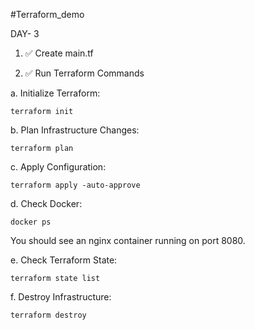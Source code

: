 #Terraform_demo

DAY- 3 

1. ✅ Create main.tf

2. ✅ Run Terraform Commands

a. Initialize Terraform:

    terraform init

b. Plan Infrastructure Changes:

    terraform plan

c. Apply Configuration:

    terraform apply -auto-approve

d. Check Docker:

    docker ps

You should see an nginx container running on port 8080.

e. Check Terraform State:

    terraform state list

f. Destroy Infrastructure:

    terraform destroy 


